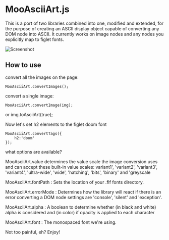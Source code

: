 MooAsciiArt.js
===========

This is a port of two libraries combined into one, modified and extended, for the purpose of creating an ASCII display object capable of converting any DOM node into ASCII. It currently works on image nodes and any nodes you explicitly map to figlet fonts.

![Screenshot](http://patternweaver.com/MooAsciiArt/MooAsciiArt.jpg)

How to use
----------

convert all the images on the page:

    MooAsciiArt.convertImages();

convert a single image:

    MooAsciiArt.convertImage(img);
    
or
    img.toAsciiArt(true);
    
Now let's set h2 elements to the figlet doom font

    MooAsciiArt.convertTags({
        h2:'doom'
    });

what options are available?

MooAsciiArt.value determines the value scale the image conversion uses and can accept these built-in value scales: variant1', 'variant2', 'variant3', 'variant4', 'ultra-wide', 'wide', 'hatching', 'bits', 'binary' and 'greyscale

MooAsciiArt.fontPath : Sets the location of your .flf fonts directory.

MooAsciiArt.errorMode : Determines how the library will react if there is an error converting a DOM node settings are 'console', 'silent' and 'exception'.

MooAsciiArt.alpha : A boolean to determine whether (in black and white) alpha is considered and (in color) if opacity is applied to each character

MooAsciiArt.font : The monospaced font we're using.

Not too painful, eh? Enjoy!